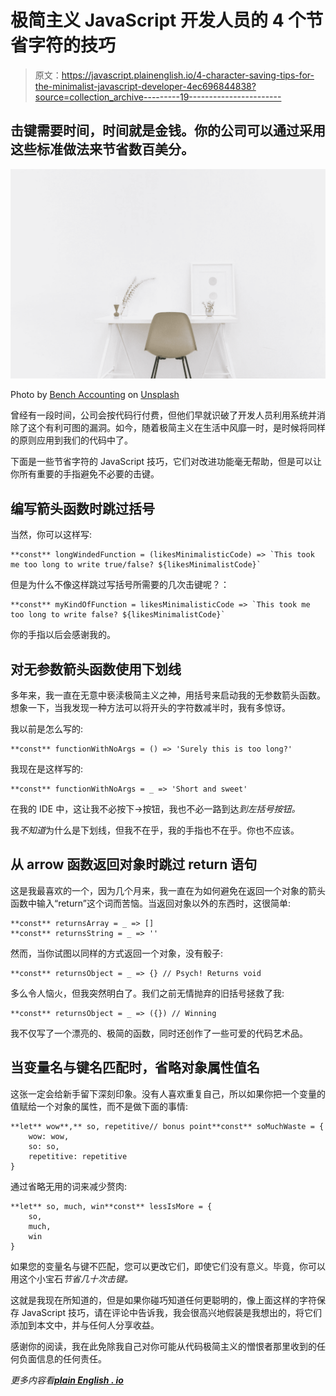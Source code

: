 # 极简主义 JavaScript 开发人员的 4 个节省字符的技巧

> 原文：<https://javascript.plainenglish.io/4-character-saving-tips-for-the-minimalist-javascript-developer-4ec696844838?source=collection_archive---------19----------------------->

## 击键需要时间，时间就是金钱。你的公司可以通过采用这些标准做法来节省数百美分。

![](img/caa03dbecc119ce379defbd15d07b3fd.png)

Photo by [Bench Accounting](https://unsplash.com/@benchaccounting?utm_source=medium&utm_medium=referral) on [Unsplash](https://unsplash.com?utm_source=medium&utm_medium=referral)

曾经有一段时间，公司会按代码行付费，但他们早就识破了开发人员利用系统并消除了这个有利可图的漏洞。如今，随着极简主义在生活中风靡一时，是时候将同样的原则应用到我们的代码中了。

下面是一些节省字符的 JavaScript 技巧，它们对改进功能毫无帮助，但是可以让你所有重要的手指避免不必要的击键。

## 编写箭头函数时跳过括号

当然，你可以这样写:

```
**const** longWindedFunction = (likesMinimalisticCode) => `This took me too long to write true/false? ${likesMinimalistCode}`
```

但是为什么不像这样跳过写括号所需要的几次击键呢？：

```
**const** myKindOfFunction = likesMinimalisticCode => `This took me too long to write false? ${likesMinimalistCode}`
```

你的手指以后会感谢我的。

## 对无参数箭头函数使用下划线

多年来，我一直在无意中亵渎极简主义之神，用括号来启动我的无参数箭头函数。想象一下，当我发现一种方法可以将开头的字符数减半时，我有多惊讶。

我以前是怎么写的:

```
**const** functionWithNoArgs = () => 'Surely this is too long?'
```

我现在是这样写的:

```
**const** functionWithNoArgs = _ => 'Short and sweet'
```

在我的 IDE 中，这让我不必按下→按钮，我也不必一路到达*到左括号按钮。*

我*不知道*为什么是下划线，但我不在乎，我的手指也不在乎。你也不应该。

## 从 arrow 函数返回对象时跳过 return 语句

这是我最喜欢的一个，因为几个月来，我一直在为如何避免在返回一个对象的箭头函数中输入“return”这个词而苦恼。当返回对象以外的东西时，这很简单:

```
**const** returnsArray = _ => []
**const** returnsString = _ => ''
```

然而，当你试图以同样的方式返回一个对象，没有骰子:

```
**const** returnsObject = _ => {} // Psych! Returns void
```

多么令人恼火，但我突然明白了。我们之前无情抛弃的旧括号拯救了我:

```
**const** returnsObject = _ => ({}) // Winning
```

我不仅写了一个漂亮的、极简的函数，同时还创作了一些可爱的代码艺术品。

## 当变量名与键名匹配时，省略对象属性值名

这张一定会给新手留下深刻印象。没有人喜欢重复自己，所以如果你把一个变量的值赋给一个对象的属性，而不是做下面的事情:

```
**let** wow**,** so, repetitive// bonus point**const** soMuchWaste = {
    wow: wow,
    so: so,
    repetitive: repetitive
}
```

通过省略无用的词来减少赘肉:

```
**let** so, much, win**const** lessIsMore = {
    so,
    much,
    win
}
```

如果您的变量名与键不匹配，您可以更改它们，即使它们没有意义。毕竟，你可以用这个小宝石*节省几十次击键。*

这就是我现在所知道的，但是如果你碰巧知道任何更聪明的，像上面这样的字符保存 JavaScript 技巧，请在评论中告诉我，我会很高兴地假装是我想出的，将它们添加到本文中，并与任何人分享收益。

感谢你的阅读，我在此免除我自己对你可能从代码极简主义的憎恨者那里收到的任何负面信息的任何责任。

*更多内容看*[***plain English . io***](http://plainenglish.io/)